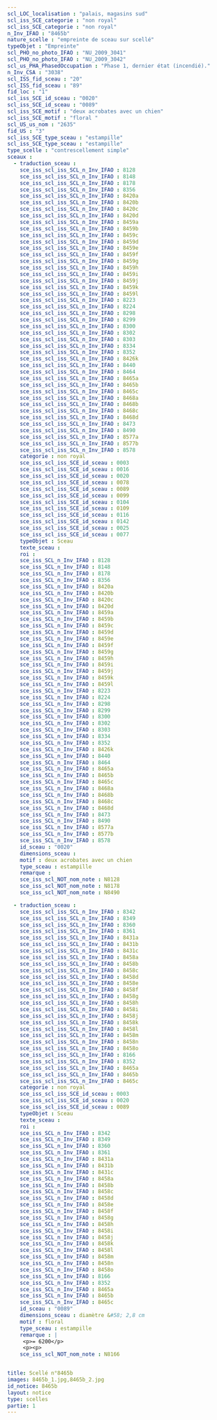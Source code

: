 ```yaml
---
scl_LOC_localisation : "palais, magasins sud"
scl_iss_SCE_categorie : "non royal"
scl_iss_SCE_categorie : "non royal"
n_Inv_IFAO : "8465b"
nature_scelle : "empreinte de sceau sur scellé"
typeObjet : "Empreinte"
scl_PHO_no_photo_IFAO : "NU_2009_3041"
scl_PHO_no_photo_IFAO : "NU_2009_3042"
scl_us_PHA_PhasedOccupation : "Phase 1, dernier état (incendié)."
n_Inv_CSA : "3038"
scl_ISS_fid_sceau : "20"
scl_ISS_fid_sceau : "89"
fid_loc : "1"
scl_iss_SCE_id_sceau : "0020"
scl_iss_SCE_id_sceau : "0089"
scl_iss_SCE_motif : "deux acrobates avec un chien"
scl_iss_SCE_motif : "floral "
scl_US_us_nom : "2635"
fid_US : "3"
scl_iss_SCE_type_sceau : "estampille"
scl_iss_SCE_type_sceau : "estampille"
type_scelle : "contrescellement simple"
sceaux :
  - traduction_sceau : 
    sce_iss_scl_iss_SCL_n_Inv_IFAO : 8128
    sce_iss_scl_iss_SCL_n_Inv_IFAO : 8148
    sce_iss_scl_iss_SCL_n_Inv_IFAO : 8178
    sce_iss_scl_iss_SCL_n_Inv_IFAO : 8356
    sce_iss_scl_iss_SCL_n_Inv_IFAO : 8420a
    sce_iss_scl_iss_SCL_n_Inv_IFAO : 8420b
    sce_iss_scl_iss_SCL_n_Inv_IFAO : 8420c
    sce_iss_scl_iss_SCL_n_Inv_IFAO : 8420d
    sce_iss_scl_iss_SCL_n_Inv_IFAO : 8459a
    sce_iss_scl_iss_SCL_n_Inv_IFAO : 8459b
    sce_iss_scl_iss_SCL_n_Inv_IFAO : 8459c
    sce_iss_scl_iss_SCL_n_Inv_IFAO : 8459d
    sce_iss_scl_iss_SCL_n_Inv_IFAO : 8459e
    sce_iss_scl_iss_SCL_n_Inv_IFAO : 8459f
    sce_iss_scl_iss_SCL_n_Inv_IFAO : 8459g
    sce_iss_scl_iss_SCL_n_Inv_IFAO : 8459h
    sce_iss_scl_iss_SCL_n_Inv_IFAO : 8459i
    sce_iss_scl_iss_SCL_n_Inv_IFAO : 8459j
    sce_iss_scl_iss_SCL_n_Inv_IFAO : 8459k
    sce_iss_scl_iss_SCL_n_Inv_IFAO : 8459l
    sce_iss_scl_iss_SCL_n_Inv_IFAO : 8223
    sce_iss_scl_iss_SCL_n_Inv_IFAO : 8224
    sce_iss_scl_iss_SCL_n_Inv_IFAO : 8298
    sce_iss_scl_iss_SCL_n_Inv_IFAO : 8299
    sce_iss_scl_iss_SCL_n_Inv_IFAO : 8300
    sce_iss_scl_iss_SCL_n_Inv_IFAO : 8302
    sce_iss_scl_iss_SCL_n_Inv_IFAO : 8303
    sce_iss_scl_iss_SCL_n_Inv_IFAO : 8334
    sce_iss_scl_iss_SCL_n_Inv_IFAO : 8352
    sce_iss_scl_iss_SCL_n_Inv_IFAO : 8426k
    sce_iss_scl_iss_SCL_n_Inv_IFAO : 8440
    sce_iss_scl_iss_SCL_n_Inv_IFAO : 8464
    sce_iss_scl_iss_SCL_n_Inv_IFAO : 8465a
    sce_iss_scl_iss_SCL_n_Inv_IFAO : 8465b
    sce_iss_scl_iss_SCL_n_Inv_IFAO : 8465c
    sce_iss_scl_iss_SCL_n_Inv_IFAO : 8468a
    sce_iss_scl_iss_SCL_n_Inv_IFAO : 8468b
    sce_iss_scl_iss_SCL_n_Inv_IFAO : 8468c
    sce_iss_scl_iss_SCL_n_Inv_IFAO : 8468d
    sce_iss_scl_iss_SCL_n_Inv_IFAO : 8473
    sce_iss_scl_iss_SCL_n_Inv_IFAO : 8490
    sce_iss_scl_iss_SCL_n_Inv_IFAO : 8577a
    sce_iss_scl_iss_SCL_n_Inv_IFAO : 8577b
    sce_iss_scl_iss_SCL_n_Inv_IFAO : 8578
    categorie : non royal
    sce_iss_scl_iss_SCE_id_sceau : 0003
    sce_iss_scl_iss_SCE_id_sceau : 0016
    sce_iss_scl_iss_SCE_id_sceau : 0020
    sce_iss_scl_iss_SCE_id_sceau : 0078
    sce_iss_scl_iss_SCE_id_sceau : 0089
    sce_iss_scl_iss_SCE_id_sceau : 0099
    sce_iss_scl_iss_SCE_id_sceau : 0104
    sce_iss_scl_iss_SCE_id_sceau : 0109
    sce_iss_scl_iss_SCE_id_sceau : 0116
    sce_iss_scl_iss_SCE_id_sceau : 0142
    sce_iss_scl_iss_SCE_id_sceau : 0025
    sce_iss_scl_iss_SCE_id_sceau : 0077
    typeObjet : Sceau
    texte_sceau : 
    roi : 
    sce_iss_SCL_n_Inv_IFAO : 8128
    sce_iss_SCL_n_Inv_IFAO : 8148
    sce_iss_SCL_n_Inv_IFAO : 8178
    sce_iss_SCL_n_Inv_IFAO : 8356
    sce_iss_SCL_n_Inv_IFAO : 8420a
    sce_iss_SCL_n_Inv_IFAO : 8420b
    sce_iss_SCL_n_Inv_IFAO : 8420c
    sce_iss_SCL_n_Inv_IFAO : 8420d
    sce_iss_SCL_n_Inv_IFAO : 8459a
    sce_iss_SCL_n_Inv_IFAO : 8459b
    sce_iss_SCL_n_Inv_IFAO : 8459c
    sce_iss_SCL_n_Inv_IFAO : 8459d
    sce_iss_SCL_n_Inv_IFAO : 8459e
    sce_iss_SCL_n_Inv_IFAO : 8459f
    sce_iss_SCL_n_Inv_IFAO : 8459g
    sce_iss_SCL_n_Inv_IFAO : 8459h
    sce_iss_SCL_n_Inv_IFAO : 8459i
    sce_iss_SCL_n_Inv_IFAO : 8459j
    sce_iss_SCL_n_Inv_IFAO : 8459k
    sce_iss_SCL_n_Inv_IFAO : 8459l
    sce_iss_SCL_n_Inv_IFAO : 8223
    sce_iss_SCL_n_Inv_IFAO : 8224
    sce_iss_SCL_n_Inv_IFAO : 8298
    sce_iss_SCL_n_Inv_IFAO : 8299
    sce_iss_SCL_n_Inv_IFAO : 8300
    sce_iss_SCL_n_Inv_IFAO : 8302
    sce_iss_SCL_n_Inv_IFAO : 8303
    sce_iss_SCL_n_Inv_IFAO : 8334
    sce_iss_SCL_n_Inv_IFAO : 8352
    sce_iss_SCL_n_Inv_IFAO : 8426k
    sce_iss_SCL_n_Inv_IFAO : 8440
    sce_iss_SCL_n_Inv_IFAO : 8464
    sce_iss_SCL_n_Inv_IFAO : 8465a
    sce_iss_SCL_n_Inv_IFAO : 8465b
    sce_iss_SCL_n_Inv_IFAO : 8465c
    sce_iss_SCL_n_Inv_IFAO : 8468a
    sce_iss_SCL_n_Inv_IFAO : 8468b
    sce_iss_SCL_n_Inv_IFAO : 8468c
    sce_iss_SCL_n_Inv_IFAO : 8468d
    sce_iss_SCL_n_Inv_IFAO : 8473
    sce_iss_SCL_n_Inv_IFAO : 8490
    sce_iss_SCL_n_Inv_IFAO : 8577a
    sce_iss_SCL_n_Inv_IFAO : 8577b
    sce_iss_SCL_n_Inv_IFAO : 8578
    id_sceau : "0020"
    dimensions_sceau : 
    motif : deux acrobates avec un chien
    type_sceau : estampille
    remarque : 
    sce_iss_scl_NOT_nom_note : N8128
    sce_iss_scl_NOT_nom_note : N8178
    sce_iss_scl_NOT_nom_note : N8490

  - traduction_sceau : 
    sce_iss_scl_iss_SCL_n_Inv_IFAO : 8342
    sce_iss_scl_iss_SCL_n_Inv_IFAO : 8349
    sce_iss_scl_iss_SCL_n_Inv_IFAO : 8360
    sce_iss_scl_iss_SCL_n_Inv_IFAO : 8361
    sce_iss_scl_iss_SCL_n_Inv_IFAO : 8431a
    sce_iss_scl_iss_SCL_n_Inv_IFAO : 8431b
    sce_iss_scl_iss_SCL_n_Inv_IFAO : 8431c
    sce_iss_scl_iss_SCL_n_Inv_IFAO : 8458a
    sce_iss_scl_iss_SCL_n_Inv_IFAO : 8458b
    sce_iss_scl_iss_SCL_n_Inv_IFAO : 8458c
    sce_iss_scl_iss_SCL_n_Inv_IFAO : 8458d
    sce_iss_scl_iss_SCL_n_Inv_IFAO : 8458e
    sce_iss_scl_iss_SCL_n_Inv_IFAO : 8458f
    sce_iss_scl_iss_SCL_n_Inv_IFAO : 8458g
    sce_iss_scl_iss_SCL_n_Inv_IFAO : 8458h
    sce_iss_scl_iss_SCL_n_Inv_IFAO : 8458i
    sce_iss_scl_iss_SCL_n_Inv_IFAO : 8458j
    sce_iss_scl_iss_SCL_n_Inv_IFAO : 8458k
    sce_iss_scl_iss_SCL_n_Inv_IFAO : 8458l
    sce_iss_scl_iss_SCL_n_Inv_IFAO : 8458m
    sce_iss_scl_iss_SCL_n_Inv_IFAO : 8458n
    sce_iss_scl_iss_SCL_n_Inv_IFAO : 8458o
    sce_iss_scl_iss_SCL_n_Inv_IFAO : 8166
    sce_iss_scl_iss_SCL_n_Inv_IFAO : 8352
    sce_iss_scl_iss_SCL_n_Inv_IFAO : 8465a
    sce_iss_scl_iss_SCL_n_Inv_IFAO : 8465b
    sce_iss_scl_iss_SCL_n_Inv_IFAO : 8465c
    categorie : non royal
    sce_iss_scl_iss_SCE_id_sceau : 0003
    sce_iss_scl_iss_SCE_id_sceau : 0020
    sce_iss_scl_iss_SCE_id_sceau : 0089
    typeObjet : Sceau
    texte_sceau : 
    roi : 
    sce_iss_SCL_n_Inv_IFAO : 8342
    sce_iss_SCL_n_Inv_IFAO : 8349
    sce_iss_SCL_n_Inv_IFAO : 8360
    sce_iss_SCL_n_Inv_IFAO : 8361
    sce_iss_SCL_n_Inv_IFAO : 8431a
    sce_iss_SCL_n_Inv_IFAO : 8431b
    sce_iss_SCL_n_Inv_IFAO : 8431c
    sce_iss_SCL_n_Inv_IFAO : 8458a
    sce_iss_SCL_n_Inv_IFAO : 8458b
    sce_iss_SCL_n_Inv_IFAO : 8458c
    sce_iss_SCL_n_Inv_IFAO : 8458d
    sce_iss_SCL_n_Inv_IFAO : 8458e
    sce_iss_SCL_n_Inv_IFAO : 8458f
    sce_iss_SCL_n_Inv_IFAO : 8458g
    sce_iss_SCL_n_Inv_IFAO : 8458h
    sce_iss_SCL_n_Inv_IFAO : 8458i
    sce_iss_SCL_n_Inv_IFAO : 8458j
    sce_iss_SCL_n_Inv_IFAO : 8458k
    sce_iss_SCL_n_Inv_IFAO : 8458l
    sce_iss_SCL_n_Inv_IFAO : 8458m
    sce_iss_SCL_n_Inv_IFAO : 8458n
    sce_iss_SCL_n_Inv_IFAO : 8458o
    sce_iss_SCL_n_Inv_IFAO : 8166
    sce_iss_SCL_n_Inv_IFAO : 8352
    sce_iss_SCL_n_Inv_IFAO : 8465a
    sce_iss_SCL_n_Inv_IFAO : 8465b
    sce_iss_SCL_n_Inv_IFAO : 8465c
    id_sceau : "0089"
    dimensions_sceau : diamètre &#58; 2,8 cm
    motif : floral 
    type_sceau : estampille
    remarque : |
     <p>= 6200</p>
     <p><p>
    sce_iss_scl_NOT_nom_note : N8166


title: Scellé n°8465b
images: 8465b_1.jpg,8465b_2.jpg
id_notice: 8465b
layout: notice
type: scelles
partie: 1
---
```

